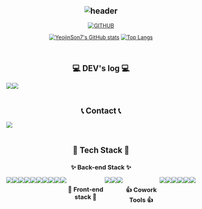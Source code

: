 <div align="center">
  
![header](https://capsule-render.vercel.app/api?type=waving&color=auto&height=200&section=header&text=Welcome%20My%20Github!&render&fontSize=45)
---
  
[![GITHUB](https://hits.seeyoufarm.com/api/count/incr/badge.svg?url=https%3A%2F%2Fgithub.com%2FYeojinSon7&count_bg=%23F29494&title_bg=%232F2E2E&icon=github.svg&icon_color=%23FFFFFF&title=GITHUB&edge_flat=false)](https://github.com/YeojinSon7)

[![YeojinSon7's GitHub stats](https://github-readme-stats.vercel.app/api?username=YeojinSon7&include_all_commits=true&theme=nord&hide_border=true&count_private=true)](https://github.com/YeojinSon7/github-readme-stats)
[![Top Langs](https://github-readme-stats.vercel.app/api/top-langs/?username=YeojinSon7)](https://github.com/YeojinSon7/github-readme-stats)
 
<br>

## 💻 DEV's log 💻
<div style="display:flex; flex-direction:row;">
    <a href="https://itismine777.tistory.com">
        <img src="https://img.shields.io/badge/Tistory-000000?style=for-the-badge&logo=Tistory&logoColor=white"> 
    </a>
    <a href="https://www.notion.so/83078b2f5f93468d802027d3f6bfd77f">
        <img src="https://img.shields.io/badge/Notion-9999FF?style=for-the-badge&logo=Notion&logoColor=white"> 
    </a>
  
</div><br>

 
## 📞 Contact 📞
<div style="display:flex; flex-direction:row;">
    <a href="yeojinson777@gmail.com">
        <img src="https://img.shields.io/badge/Gmail-EA4335?style=for-the-badge&logo=Gmail&logoColor=white"> 
    </a>
</div><br>
    
## 🔨 Tech Stack 🔨
### ✨ Back-end Stack ✨
<div style="display:flex; flex-direction:row;">
    <img src="https://img.shields.io/badge/python-3776AB?style=for-the-badge&logo=python&logoColor=white">
    <img src="https://img.shields.io/badge/visual studio code-007ACC?style=for-the-badge&logo=visualstudiocode&logoColor=white">
    <img src="https://img.shields.io/badge/flask-000000?style=for-the-badge&logo=flask&logoColor=white">
    <img src="https://img.shields.io/badge/Amazon RDS-527FFF?style=for-the-badge&logo=amazon rds&logoColor=white">
    <img src="https://img.shields.io/badge/mysql-4479A1?style=for-the-badge&logo=mysql&logoColor=white">
    <br>
    <img src="https://img.shields.io/badge/serverless-FD5750?style=for-the-badge&logo=serverless&logoColor=white"> 
    <img src="https://img.shields.io/badge/aws lambda-FF9900?style=for-the-badge&logo=awslambda&logoColor=white">
    <img src="https://img.shields.io/badge/amazon iam-DD344C?style=for-the-badge&logo=amazoniam&logoColor=white">
    <img src="https://img.shields.io/badge/amazon s3-569A31?style=for-the-badge&logo=amazons3&logoColor=white">
    <img src="https://img.shields.io/badge/amazon cloudwatch-FF4F8B?style=for-the-badge&logo=amazoncloudwatch&logoColor=white"> 
    <!--<img src="https://img.shields.io/badge/Gradle-02303A?style=for-the-badge&logo=gradle&logoColor=white"> -->

### 🌟 Front-end stack 🌟  
  <img src="https://img.shields.io/badge/Java-007396?style=for-the-badge&logo=Java&logoColor=white">
  <img src="https://img.shields.io/badge/Andoid Studio-3DDC84?style=for-the-badge&logo=android studio&logoColor=white">
  <img src="https://img.shields.io/badge/Retrofit2-7AB642?style=for-the-badge&logo=Retrofit2&logoColor=white">

### 👍 Cowork Tools 👍
  <img src="https://img.shields.io/badge/github-181717?style=for-the-badge&logo=github&logoColor=white">
  <img src="https://img.shields.io/badge/slack-4A154B?style=for-the-badge&logo=slack&logoColor=white">
  <img src="https://img.shields.io/badge/figma-F24E1E?style=for-the-badge&logo=figma&logoColor=white">
  <img src="https://img.shields.io/badge/postman-FF6C37?style=for-the-badge&logo=postman&logoColor=white">
  <img src="https://img.shields.io/badge/gitbook-3884FF?style=for-the-badge&logo=gitbook&logoColor=white">
  <img src="https://img.shields.io/badge/erd cloud-000000?style=for-the-badge&logo=Java&logoColor=white">
    
</div><br>
</div>

